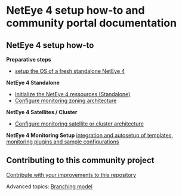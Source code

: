 # NetEye 4 setup how-to and community portal documentation 

## NetEye 4 setup how-to

__Preparative steps__
- [setup the OS of a fresh standalone NetEye 4](/doc/020_os_configuration.md)

__NetEye 4 Standalone__
- [Initialize the NetEye 4 ressources (Standalone)](/doc/030_neteye_standalone_init.md)
- [Configure monitoring zoning architecture](/doc/031_monitoring_zones_master.md)

__NetEye 4 Satellites / Cluster__
- [Configure monitoring satellite or cluster architecture](/doc/032_monitoring_zones_satellite.md)

__NetEye 4 Monitoring Setup__
[integration and autosetup of templates, monitoring plugins and sample configurations](/doc/050_community_configs_init.md)

## Contributing to this community project

[Contribute with your improvements to this repository](090_contributing_toGit.md)

Advanced topics:
[Branching model](091_git_branching.md)

